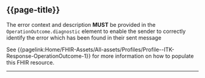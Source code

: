 ## {{page-title}}

The error context and description **MUST** be provided in the `OperationOutcome.diagnostic` element to enable the sender to correctly identify the error which has been found in their sent message

See {{pagelink:Home/FHIR-Assets/All-assets/Profiles/Profile--ITK-Response-OperationOutcome-1}} for more information on how to populate this FHIR resource.

---